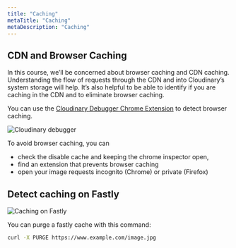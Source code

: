 ```yaml
---
title: "Caching"
metaTitle: "Caching"
metaDescription: "Caching"
---
```


## CDN and Browser Caching 

In this course, we’ll be concerned about browser caching and CDN caching.
Understanding the flow of requests through the CDN and into Cloudinary’s system storage will help. It’s also helpful to be able to identify if you are caching in the CDN and to eliminate browser caching. 

You can use the [Cloudinary Debugger Chrome Extension](https://chrome.google.com/webstore/detail/cloudinary-debugger/ehnkhkglbafecknplfmjklnnjimokpkg?hl=en) to detect browser caching. 

![Cloudinary debugger](https://res.cloudinary.com/cloudinary-training/image/upload/book/setup-browser-caching.png)

To avoid browser caching, you can 
- check the disable cache and keeping the chrome inspector open,
- find an extension that prevents browser caching
- open your image requests incognito (Chrome) or private (Firefox)  

## Detect caching on Fastly


![Caching on Fastly](https://res.cloudinary.com/cloudinary-training/image/upload/v1588286105/book/setup-caching-fastly.png)

You can purge a fastly cache with this command:

```bash
curl -X PURGE https://www.example.com/image.jpg
```


